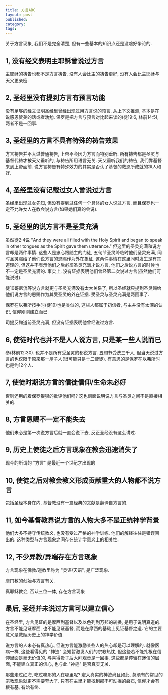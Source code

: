 ```yaml
---
title: 方言ABC
layout: post
published:
category: 
tags:
---
```


关于方言现象, 我们不是完全清楚, 但有一些基本的知识点还是没啥好争论的.

1, 没有经文表明主耶稣曾说过方言
----------------------------
主耶稣的祷告也都不是方言祷告. 没有人会比主的祷告更好, 没有人会比主耶稣与天父更亲密. 

2, 圣经里没有提到方言有预言功能
-------------------------

没有足够的经文证明圣经里曾经出现过用方言说的预言. 从上下文推测, 基本是在说感恩赞美的话或者劝勉. 保罗是把方言与预言对比起来谈的(徒19:6, 林前14:5), 两者不是一回事.

3, 圣经里的方言不具有特殊的祷告效果
-----------------------------

方言祷告并不大过普通祷告, 上帝不会因为方言而特别垂听. 所有祷告都是圣灵与基督代祷才被天父垂听的, 与祷告所用语言无关. 天父垂听我们的祷告, 我们靠基督来到上帝面前. 说方言祷告有特殊效力的其实是否认了基督的救恩所成就的神人和好.

4, 圣经里没有记载过女人曾说过方言
----------------------------
圣经里出现过女先知, 但没有提到过任何一个具体的女人说过方言. 而且保罗也一定不允许女人在教会说方言(如果她们真的会说).

5, 圣经里的说方言不是圣灵充满
---------------------------------

虽然徒2:4说 "And they were all filled with the Holy Spirit and began to speak in other tongues as the Spirit gave them utterance." 但这里的圣灵充满和说方言却是两件事情. 这些人是忠心跟随主的门徒, 五旬节圣灵降临时他们圣灵充满, 同时圣灵赐给了他们说方言的恩赐作为外在象征. 这两件事情在这里同时发生是有其道理的, 但这并不表示他们之后必须圣灵充满才说方言, 他们之后说方言的时候也不一定是圣灵充满的. 事实上, 没有证据表明他们曾经第二次说过方言(虽然他们可能说过). 

徒10哥尼流等说方言就更与圣灵充满没有太大关系了, 所以圣经就只提到圣灵赐给他们说方言的恩赐作为其受圣灵的外在证据. 受圣灵与圣灵充满是两回事了.

保罗在以弗所按手时(徒19)也是类似的, 这些人都属于初信者, 与主并没有太深的认识, 信仰刚刚建立而已. 

司提反殉道前圣灵充满, 但没有证据表明他曾经说过方言.

6, 使徒时代也并不是人人说方言, 只是某一些人说而已
-----------------------------------
参(林前12:30). 也并不是所有受圣灵的都说方言. 
五旬节受洗三千人, 但当天说过方言的也仅限于原来那一屋子人(很可能只是十二使徒). 有意思的是保罗在以弗所时也是约12个人.

7, 使徒时期说方言的信徒信仰/生命未必好
---------------------------------

否则还用的着保罗狠狠的批评他们吗? 这也侧面说明说方言与圣灵之间不是直接相关的. 

8, 方言恩赐不一定不能失去
----------------------------
他们未必是第一次说方言后就一直会说下去, 反正圣经没有这么讲过.


9, 历史上使徒之后方言现象在教会迅速消失了
------------------------------
现今的所谓的 "方言" 是最近一个世纪才出现的


10, 使徒之后对教会教义形成贡献重大的人物都不说方言
-------------------------------
包括圣经本身在内, 基督教没有一篇经典的文献是翻译自方言的.

11, 如今基督教界说方言的人物大多不是正统神学背景
---------------------------------

他们大多不持守传统教义, 也没有受过严格的神学训练. 他们的解经往往是错误百出的. 这种类型与方言现象之间存在统计学意义上的相关性.

12, 不少异教/异端存在方言现象
------------------------------

方言现象在佛教/道教里称为 "灵语/天语", 是广泛现象.

摩门教的创始与方言有关.

真耶稣教会, 否认三位一体, 存在方言现象

最后, 圣经并未说过方言可以建立信心
-------------------------------

在圣经里, 方言见证的是摩西到基督以及以色列到万邦的转换, 是用于说明真道的. 方言不能见证摩西, 也不能见证基督, 而是在摩西的基础上见证基督之道. 它的主要意义是救赎历史上的神学价值. 

说方言的人未必有真热心, 但说方言能激励某些人的热心却是可以理解的. 就像医病一样, 这些看得见的 "神迹" 会短暂激发人们的宗教热忱, 但这些若不能扎根在信仰里面是毫无价值的, 与喜得贵子后大拜观音是一回事. 这些都是停留在迷信的层面, 不能建立真正的信心, 也与此 "神迹" 是否真实无关.

那些走过红海, 吃过嘛那的人在哪里呢? 宏大真实的神迹尚且如此, 莫须有的常见的宗教现象就更不需要夸大了. 只有在主里才能找到那不可动摇的磐石, 信仰才会有根有基, 有始有终.